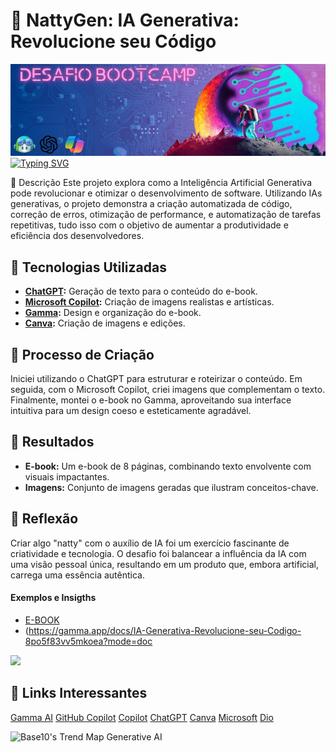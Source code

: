 # 🌟 NattyGen: IA Generativa: Revolucione seu Código
![](https://raw.githubusercontent.com/HalleyVeras/lab-natty-or-not/main/exemplos/9bd538f9-78ed-4d44-861b-2fd5ac24b916.jfif)
[![Typing SVG](https://readme-typing-svg.herokuapp.com/?color=FF00FF&size=35&center=true&vCenter=true&width=1000&lines=HELLO,+MY+NAME+is+Halley+Veras+De+Oliveira;cloud+school+student;I+from+Brasil,+PE;I+study+Data+Science+at+university+Estácio;Be+Welcome!+:%29)](https://git.io/typing-svg)


📒 Descrição
Este projeto explora como a Inteligência Artificial Generativa pode revolucionar e otimizar o desenvolvimento de software. Utilizando IAs generativas, o projeto demonstra a criação automatizada de código, correção de erros, otimização de performance, e automatização de tarefas repetitivas, tudo isso com o objetivo de aumentar a produtividade e eficiência dos desenvolvedores.


## 🤖 Tecnologias Utilizadas
- **[ChatGPT](https://chat.openai.com):** Geração de texto para o conteúdo do e-book.
- **[Microsoft Copilot](https://www.microsoft.com):** Criação de imagens realistas e artísticas.
- **[Gamma](https://gamma.app):** Design e organização do e-book.
- **[Canva](https://www.canva.com):** Criação de imagens e edições.


## 🧐 Processo de Criação
Iniciei utilizando o ChatGPT para estruturar e roteirizar o conteúdo. Em seguida, com o Microsoft Copilot, criei imagens que complementam o texto. Finalmente, montei o e-book no Gamma, aproveitando sua interface intuitiva para um design coeso e esteticamente agradável.


## 🚀 Resultados
- **E-book:** Um e-book de 8 páginas, combinando texto envolvente com visuais impactantes.
- **Imagens:** Conjunto de imagens geradas que ilustram conceitos-chave.


## 💭 Reflexão
Criar algo "natty" com o auxílio de IA foi um exercício fascinante de criatividade e tecnologia. O desafio foi balancear a influência da IA com uma visão pessoal única, resultando em um produto que, embora artificial, carrega uma essência autêntica.

#### Exemplos e Insigths

- [E-BOOK](https://gamma.app/docs/IA-Generativa-Revolucione-seu-Codigo-8po5f83vv5mkoea?mode=doc)
- (https://gamma.app/docs/IA-Generativa-Revolucione-seu-Codigo-8po5f83vv5mkoea?mode=doc

![](https://techcommunity.microsoft.com/t5/image/serverpage/image-id/473679i3DEFEF5A70432508/image-size/large?v=v2&px=999)

## 🔗 Links Interessantes 
[Gamma AI](https://gamma.app "Gamma AI: Gamma")
[GitHub Copilot](https://github.com/features/copilot "GitHub Copilot")
[Copilot](https://copilot.microsoft.com")
[ChatGPT](https://chatgpt.com "ChatGPT")
[Canva](https://www.canva.com "Canva")
[Microsoft](https://www.microsoft.com/pt-br")
[Dio](https://web.dio.me/")

![Base10's Trend Map Generative AI](https://github.com/digitalinnovationone/lab-natty-or-not/assets/730492/f4df26e8-f8f7-4419-8252-c69d73ea930c)
